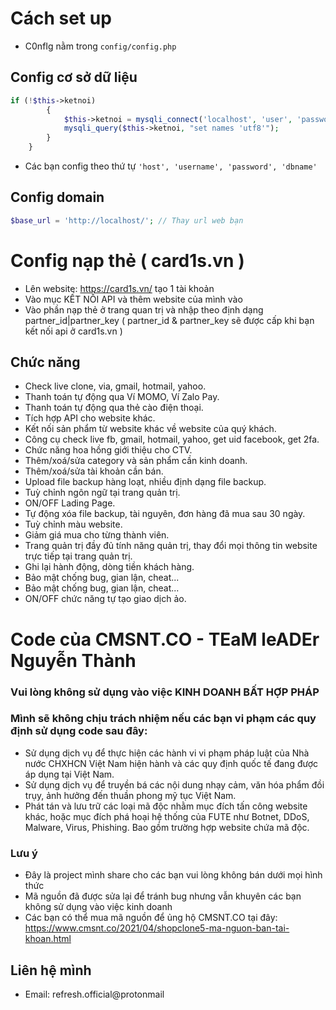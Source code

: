 # Cách set up
* C0nfIg nằm trong ```config/config.php```
## Config cơ sở dữ liệu
```php
if (!$this->ketnoi)
        {
            $this->ketnoi = mysqli_connect('localhost', 'user', 'password', 'dbname') or die ('Vui lòng kết nối đến DATABASE');
            mysqli_query($this->ketnoi, "set names 'utf8'");
        }
    }
````
* Các bạn config theo thứ tự ```'host', 'username', 'password', 'dbname'```
## Config domain
```php
$base_url = 'http://localhost/'; // Thay url web bạn
```
# Config nạp thẻ ( card1s.vn )
* Lên website: https://card1s.vn/ tạo 1 tài khoản
* Vào mục KẾT NỐI API và thêm website của mình vào
* Vào phần nạp thẻ ở trang quan trị và nhập theo định dạng partner_id|partner_key ( partner_id & partner_key sẽ được cấp khi bạn kết nối api ở card1s.vn )
## Chức năng
* Check live clone, via, gmail, hotmail, yahoo.
* Thanh toán tự động qua Ví MOMO, Ví Zalo Pay.
* Thanh toán tự động qua thẻ cào điện thoại.
* Tích hợp API cho website khác.
* Kết nối sản phẩm từ website khác về website của quý khách.
* Công cụ check live fb, gmail, hotmail, yahoo, get uid facebook, get 2fa.
* Chức năng hoa hồng giới thiệu cho CTV.
* Thêm/xoá/sửa category và sản phẩm cần kinh doanh.
* Thêm/xoá/sửa tài khoản cần bán.
* Upload file backup hàng loạt, nhiều định dạng file backup.
* Tuỳ chỉnh ngôn ngữ tại trang quản trị.
* ON/OFF Lading Page.
* Tự động xóa file backup, tài nguyên, đơn hàng đã mua sau 30 ngày.
* Tuỳ chỉnh màu website.
* Giảm giá mua cho từng thành viên.
* Trang quản trị đầy đủ tính năng quản trị, thay đổi mọi thông tin website trực tiếp tại trang quản trị.
* Ghi lại hành động, dòng tiền khách hàng.
* Bảo mật chống bug, gian lận, cheat...
* Bảo mật chống bug, gian lận, cheat...
* ON/OFF chức năng tự tạo giao dịch ảo.
# Code của CMSNT.CO - TEaM leADEr Nguyễn Thành
### Vui lòng không sử dụng vào việc KINH DOANH BẤT HỢP PHÁP
### Mình sẽ không chịu trách nhiệm nếu các bạn vi phạm các quy định sử dụng code sau đây:
* Sử dụng dịch vụ để thực hiện các hành vi vi phạm pháp luật của Nhà nước CHXHCN Việt Nam hiện hành và các quy định quốc tế đang được áp dụng tại Việt Nam.
* Sử dụng dịch vụ để truyền bá các nội dung nhạy cảm, văn hóa phẩm đồi trụy, ảnh hưởng đến thuần phong mỹ tục Việt Nam.
* Phát tán và lưu trữ các loại mã độc nhằm mục đích tấn công website khác, hoặc mục đích phá hoại hệ thống của FUTE như Botnet, DDoS, Malware, Virus, Phishing. Bao gồm trường hợp website chứa mã độc.
### Lưu ý 
* Đây là project mình share cho các bạn vui lòng không bán dưới mọi hình thức
* Mã nguồn đã được sửa lại để tránh bug nhưng vẫn khuyên các bạn không sử dụng vào việc kinh doanh
* Các bạn có thể mua mã nguồn để ủng hộ CMSNT.CO tại đây: https://www.cmsnt.co/2021/04/shopclone5-ma-nguon-ban-tai-khoan.html
## Liên hệ mình
* Email: refresh.official@protonmail
